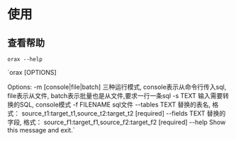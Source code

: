 # 使用

## 查看帮助

`orax --help`

`orax [OPTIONS]

Options:
  -m [console|file|batch]  三种运行模式, console表示从命令行传入sql, file表示从文件,
                           batch表示批量也是从文件,要求一行一条sql
  -s TEXT                  输入需要转换的SQL, console模式
  -f FILENAME              sql文件
  --tables TEXT            替换的表名, 格式： source_t1:target_t1,source_t2:target_t2
                           [required]
  --fields TEXT            替换的字段, 格式： source_f1:target_f1,source_f2:target_f2
                           [required]
  --help                   Show this message and exit.`